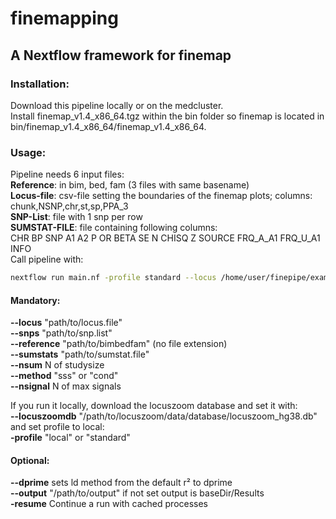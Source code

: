 # finemapping
## A Nextflow framework for finemap

### Installation:
Download this pipeline locally or on the medcluster.<br />
Install finemap_v1.4_x86_64.tgz within the bin folder so finemap is located in bin/finemap_v1.4_x86_64/finemap_v1.4_x86_64.<br />

### Usage:
Pipeline needs 6 input files:<br />
**Reference**: in bim, bed, fam (3 files with same basename)<br />
**Locus-file**: csv-file setting the boundaries of the finemap plots; columns: chunk,NSNP,chr,st,sp,PPA_3<br />
**SNP-List**: file with 1 snp per row<br />
**SUMSTAT-FILE**: file containing following columns:<br />
     CHR	BP	SNP	A1	A2	P	OR	BETA	SE	N	CHISQ	Z	SOURCE	FRQ_A_A1	FRQ_U_A1	INFO<br />
Call pipeline with:<br />
```bash
nextflow run main.nf -profile standard --locus /home/user/finepipe/example/locusfile.sample --snps /home/user/finepipe/example/snplist.sample --reference /home/user/finepipe/example/GerNorItaSpa.chr3 --sumstats /home/user/finepipe/example/sumstats.sample --nsum 15743 --nsignal 1 --method sss -resume  
```
#### Mandatory:
**--locus** "path/to/locus.file"<br />
**--snps**  "path/to/snp.list"<br />
**--reference**   "path/to/bimbedfam" (no file extension)<br />
**--sumstats**  "path/to/sumstat.file"<br />
**--nsum**  N of studysize<br />
**--method**    "sss" or "cond"<br />
**--nsignal**   N of max signals<br />

If you run it locally, download the locuszoom database and set it with:<br />
**--locuszoomdb** "/path/to/locuszoom/data/database/locuszoom_hg38.db"<br />
and set profile to local:<br />
**-profile**    "local" or "standard"<br />

#### Optional:
**--dprime**    sets ld method from the default r² to dprime<br />
**--output** "/path/to/output" if not set output is baseDir/Results<br />
**-resume** Continue a run with cached processes<br />